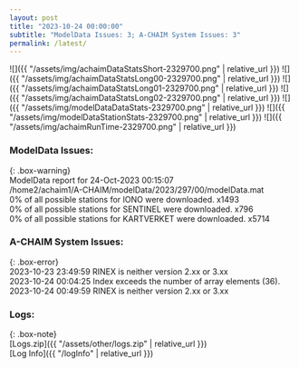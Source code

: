 ```yaml
---
layout: post
title: "2023-10-24 00:00:00"
subtitle: "ModelData Issues: 3; A-CHAIM System Issues: 3"
permalink: /latest/
---
```


![]({{ "/assets/img/achaimDataStatsShort-2329700.png" | relative_url }})
![]({{ "/assets/img/achaimDataStatsLong00-2329700.png" | relative_url }})
![]({{ "/assets/img/achaimDataStatsLong01-2329700.png" | relative_url }})
![]({{ "/assets/img/achaimDataStatsLong02-2329700.png" | relative_url }})
![]({{ "/assets/img/modelDataDataStats-2329700.png" | relative_url }})
![]({{ "/assets/img/modelDataStationStats-2329700.png" | relative_url }})
![]({{ "/assets/img/achaimRunTime-2329700.png" | relative_url }})


### ModelData Issues:  
  
{: .box-warning}  
 ModelData report for 24-Oct-2023 00:15:07   
 /home2/achaim1/A-CHAIM/modelData/2023/297/00/modelData.mat   
 0% of all possible stations for IONO were downloaded. x1493   
 0% of all possible stations for SENTINEL were downloaded. x796   
 0% of all possible stations for KARTVERKET were downloaded. x5714   
  
### A-CHAIM System Issues:  
  
{: .box-error}  
2023-10-23 23:49:59 RINEX is neither version 2.xx or 3.xx  
2023-10-24 00:04:25 Index exceeds the number of array elements (36).  
2023-10-24 00:49:59 RINEX is neither version 2.xx or 3.xx  

### Logs:  
  
{: .box-note}  
[Logs.zip]({{ "/assets/other/logs.zip" | relative_url }})  
[Log Info]({{ "/logInfo" | relative_url }})  
